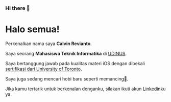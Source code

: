 ### Hi there 👋

<!--
**calvinrev20/calvinrev20** is a ✨ _special_ ✨ repository because its `README.md` (this file) appears on your GitHub profile.
Here are some ideas to get you started:
- 🔭 I’m currently working on ...
- 🌱 I’m currently learning ...
- 👯 I’m looking to collaborate on ...
- 🤔 I’m looking for help with ...
- 💬 Ask me about ...
- 📫 How to reach me: ...
- 😄 Pronouns: ...
- ⚡ Fun fact: ...
-->

# Halo semua! 

Perkenalkan nama saya **Calvin Revianto**.<br>

Saya seorang **Mahasiswa Teknik Informatika** di [UDINUS](https://dinus.ac.id/en/).<br>

Saya bertanggung jawab pada kualitas materi iOS dengan dibekali [sertifikasi dari University of Toronto](https://www.coursera.org/account/accomplishments/specialization/CLKJD8XBXJ3M).<br>

Saya juga sedang mencari hobi baru seperti memancing🎣.<br>

Jika kamu tertarik untuk berkenalan denganku, silakan ikuti akun [Linkedin](https://www.linkedin.com/in/calvin-revianto-1413152ba/)ku ya.
